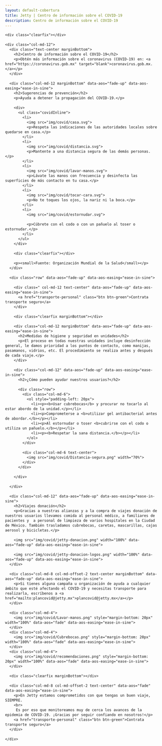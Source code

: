 ```yaml
---
layout: default-cobertura
title: Jetty | Centro de información sobre el COVID-19
description: Centro de información sobre el COVID-19
---
```


<div class="container cobertura">
  <div class="row">

    <div class="clearfix"></div>

    <div class="col-md-12">
      <div class="text-center marginBottom">
        <h2>Centro de información sobre el COVID-19</h2>
        <p>Obtén más información sobre el coronavirus (COVID-19) en: <a href="https://coronavirus.gob.mx" target="blank">coronavirus.gob.mx.</a></p>
      </div>

      <div class="col-md-12 marginBottom" data-aos="fade-up" data-aos-easing="ease-in-sine">
        <h2>Sugerencias de prevención</h2>
        <p>Ayuda a detener la propagación del COVID-19.</p>

        <div>
          <ul class="covidInline">
            <li>
              <img src="img/covid/casa.svg">
              <p>Respeta las indicaciones de las autoridades locales sobre quedarse en casa.</p>
            </li>
            <li>
              <img src="img/covid/distancia.svg">
              <p>Mantente a una distancia segura de las demás personas.</p>
            </li>
            <li>
              <img src="img/covid/lavar-manos.svg">
              <p>Lávate las manos con frecuencia y desinfecta las superficies de más contacto en tu casa.</p>
            </li>
            <li>
              <img src="img/covid/tocar-cara.svg">
              <p>No te toques los ojos, la nariz ni la boca.</p>
            </li>
            <li>
              <img src="img/covid/estornudar.svg">

              <p>Cúbrete con el codo o con un pañuelo al toser o estornudar.</p>
            </li>
          </ul>
        </div>

        <div class="clearfix"></div>

        <p><small>Fuente: Organización Mundial de la Salud</small></p>
      </div>

      <div class="row" data-aos="fade-up" data-aos-easing="ease-in-sine">

        <div class=" col-md-12 text-center" data-aos="fade-up" data-aos-easing="ease-in-sine">
          <a href="transporte-personal" class="btn btn-green">Contrata transporte seguro</a>
        </div>

        <div class="clearfix marginBottom"></div>

        <div class="col-md-12 marginBottom" data-aos="fade-up" data-aos-easing="ease-in-sine">
          <h2>Medidas de higiene y seguridad en unidades</h2>
          <p>El proceso en todas nuestras unidades incluye desinfección general, le damos prioridad a los puntos de contacto, como manijas, pasamanos, vidrios, etc. El procedimiento se realiza antes y después de cada viaje.</p>
        </div>

        <div class="col-md-12" data-aos="fade-up" data-aos-easing="ease-in-sine">
          <h2>¿Cómo pueden ayudar nuestros usuarios?</h2>

          <div class="row">
            <div class="col-md-6">
              <ol style="padding-left: 20px">
                <li><p><b>Usar cubrebocas</b> y procurar no tocarlo al estar abordo de la unidad.</p></li>
                <li><p>Comprometerse a <b>utilizar gel antibacterial antes de abordar.</b></p></li>
                <li><p>Al estornudar o toser <b>cubrirse con el codo o utiliza un pañuelo.</b></p></li>
                <li><p><b>Respetar la sana distancia.</b></p></li>
              </ol>
            </div>

            <div class="col-md-6 text-center">
              <img src="img/covid/Distancia-segura.png" width="70%">
            </div>
          </div>

        </div>

      </div>

      <div class="col-md-12" data-aos="fade-up" data-aos-easing="ease-in-sine">
        <h2>Viajes donación</h2>
        <p>Gracias a nuestras alianzas y a la compra de viajes donación de nuestros usuarios llevamos comida al personal médico, a familiares de pacientes y  a personal de limpieza de varios hospitales en la Ciudad de México. También trasladamos cubrebocas, caretas, mascarillas, cajas aerosol y bicicletas.</p>

        <img src="img/covid/jetty-donacion.png" width="100%" data-aos="fade-up" data-aos-easing="ease-in-sine">

        <img src="img/covid/jetty-donacion-logos.png" width="100%" data-aos="fade-up" data-aos-easing="ease-in-sine">
      </div>

      <div class="col-md-8 col-md-offset-2 text-center marginBottom" data-aos="fade-up" data-aos-easing="ease-in-sine">
        <p>Si tienes alguna campaña u organización de ayuda a cualquier ámbito que esté afectando el COVID-19 y necesitas transporte para realizarla, escríbenos a <a href="mailto:plancovid@jetty.mx">plancovid@jetty.mx</a></p>
      </div>

      <div class="col-md-4">
        <img src="img/covid/Lavar-manos.png" style="margin-bottom: 20px" width="100%" data-aos="fade" data-aos-easing="ease-in-sine">
      </div>
      <div class="col-md-4">
        <img src="img/covid/Cubrebocas.png" style="margin-bottom: 20px" width="100%" data-aos="fade" data-aos-easing="ease-in-sine">
      </div>
      <div class="col-md-4">
        <img src="img/covid/recomendaciones.png" style="margin-bottom: 20px" width="100%" data-aos="fade" data-aos-easing="ease-in-sine">
      </div>

      <div class="clearfix marginBottom"></div>

      <div class="col-md-8 col-md-offset-2 text-center" data-aos="fade" data-aos-easing="ease-in-sine">
        <p>En Jetty estamos comprometidos con que tengas un buen viaje, SIEMPRE.
        <br>
         Es por eso que monitoreamos muy de cerca los avances de la epidemia de COVID-19. ¡Gracias por seguir confiando en nosotros!</p>
        <a href="transporte-personal" class="btn btn-green">Contrata transporte seguro</a>
      </div>

    </div>

  </div>
</div>
